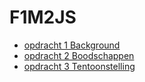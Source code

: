 # F1M2JS


- [opdracht 1 Background](https://32800.hosts1.ma-cloud.nl/f1m2js/les1-background-color/)
- [opdracht 2 Boodschappen](https://32800.hosts1.ma-cloud.nl/f1m2js/les2-boodschappen/)
- [opdracht 3 Tentoonstelling](https://32800.hosts1.ma-cloud.nl/f1m2js/les3-tentoonstelling/)